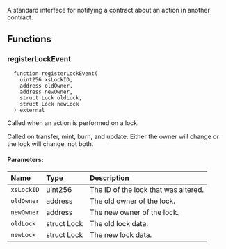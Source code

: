 A standard interface for notifying a contract about an action in another contract.


## Functions
### registerLockEvent
```solidity
  function registerLockEvent(
    uint256 xsLockID,
    address oldOwner,
    address newOwner,
    struct Lock oldLock,
    struct Lock newLock
  ) external
```
Called when an action is performed on a lock.

Called on transfer, mint, burn, and update.
Either the owner will change or the lock will change, not both.

#### Parameters:
| Name | Type | Description                                                          |
| :--- | :--- | :------------------------------------------------------------------- |
|`xsLockID` | uint256 | The ID of the lock that was altered.
|`oldOwner` | address | The old owner of the lock.
|`newOwner` | address | The new owner of the lock.
|`oldLock` | struct Lock | The old lock data.
|`newLock` | struct Lock | The new lock data.

